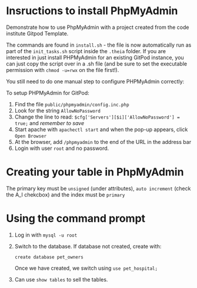 # Insructions to install PhpMyAdmin

Demonstrate how to use PhpMyAdmin with a project created from the code institute Gitpod Template.

The commands are found in `install.sh` - the file is now automatically run as part of the `init_tasks.sh` script inside the `.theia` folder. If you are interested in just install PHPMyAdmin for an existing GitPod instance, you can just copy the script over in a .sh file (and be sure to set the executable permission with `chmod -u=rwx` on the file first!).

You still need to do one manual step to configure PHPMyAdmin correctly:

To setup PHPMyAdmin for GitPod:

1. Find the file `public/phpmyadmin/config.inc.php`
2. Look for the string `AllowNoPassword`
3. Change the line to read: `$cfg['Servers'][$i]['AllowNoPassword'] = true;` and *remember to save*
4. Start apache with `apachectl start` and when the pop-up appears, click `Open Browser`
5. At the browser, add `/phpmyadmin` to the end of the URL in the address bar
6. Login with user `root` and no password.

# Creating your table in PhpMyAdmin

The primary key must be `unsigned` (under attributes), `auto increment` (check the A_I chekcbox) and the index must be `primary`

# Using the command prompt

1. Log in with `mysql -u root`

2. Switch to the database. If database not created, create with:

    `create database pet_owners`

   Once we have created, we switch using `use pet_hospital;`

3. Can use `show tables` to sell the tables.




